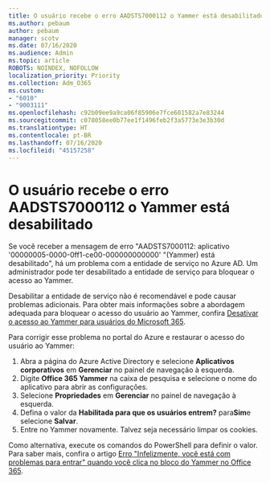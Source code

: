 ```yaml
---
title: O usuário recebe o erro AADSTS7000112 o Yammer está desabilitado
ms.author: pebaum
author: pebaum
manager: scotv
ms.date: 07/16/2020
ms.audience: Admin
ms.topic: article
ROBOTS: NOINDEX, NOFOLLOW
localization_priority: Priority
ms.collection: Adm_O365
ms.custom:
- "6010"
- "9003111"
ms.openlocfilehash: c92b09ee9a9ca06f85906e7fce601582a7e83244
ms.sourcegitcommit: c078058ee0b77ee1f1496feb2f3a5773e3e3b30d
ms.translationtype: HT
ms.contentlocale: pt-BR
ms.lasthandoff: 07/16/2020
ms.locfileid: "45157258"
---
```

# <a name="user-receives-error-aadsts7000112-yammer-is-disabled"></a>O usuário recebe o erro AADSTS7000112 o Yammer está desabilitado

Se você receber a mensagem de erro "AADSTS7000112: aplicativo '00000005-0000-0ff1-ce00-000000000000' "(Yammer) está desabilitado", há um problema com a entidade de serviço no Azure AD. Um administrador pode ter desabilitado a entidade de serviço para bloquear o acesso ao Yammer.

Desabilitar a entidade de serviço não é recomendável e pode causar problemas adicionais. Para obter mais informações sobre a abordagem adequada para bloquear o acesso do usuário ao Yammer, confira [Desativar o acesso ao Yammer para usuários do Microsoft 365](https://docs.microsoft.com/yammer/manage-yammer-users/turn-off-user-access).  

Para corrigir esse problema no portal do Azure e restaurar o acesso do usuário ao Yammer:

1.  Abra a página do Azure Active Directory e selecione **Aplicativos corporativos** em **Gerenciar** no painel de navegação à esquerda.
3.  Digite **Office 365 Yammer** na caixa de pesquisa e selecione o nome do aplicativo para abrir as configurações.
4.  Selecione **Propriedades** em **Gerenciar** no painel de navegação à esquerda.
5.  Defina o valor da **Habilitada para que os usuários entrem?** para**Sim**e selecione **Salvar**.
6.  Entre no Yammer novamente. Talvez seja necessário limpar os cookies.

Como alternativa, execute os comandos do PowerShell para definir o valor. Para saber mais, confira o artigo [Erro "Infelizmente, você está com problemas para entrar" quando você clica no bloco do Yammer no Office 365](https://docs.microsoft.com/yammer/troubleshoot-problems/error-when-click-the-yammer-tile-in-office-365). 